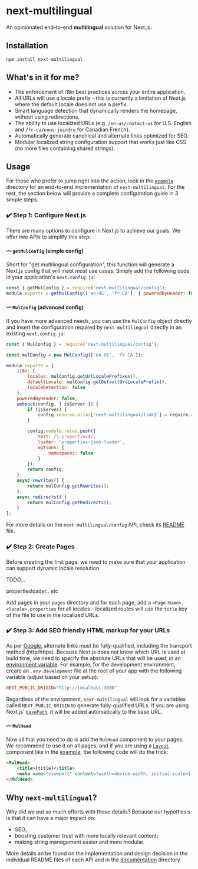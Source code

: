# next-multilingual

An opinionated end-to-end **multilingual** solution for Next.js.

## Installation

```
npm install next-multilingual
```

## What's in it for me?

- The enforcement of i18n best practices across your entire application.
- All URLs will use a locale prefix - this is currently a limitation of Next.js where the default locale does not use a prefix.
- Smart language detection that dynamically renders the homepage, without using redirections.
- The ability to use localized URLs (e.g. `/en-us/contact-us` for U.S. English and `/fr-ca/nous-joindre` for Canadian French).
- Automatically generate canonical and alternate links optimized for SEO.
- Modular localized string configuration support that works just like CSS (no more files containing shared strings).

## Usage

For those who prefer to jump right into the action, look in the [`example`](./example) directory for an end-to-end implementation of `next-multilingual`. For the rest, the section below will provide a complete configuration guide in 3 simple steps.

### ✔️ Step 1️: Configure Next.js

There are many options to configure in Next.js to achieve our goals. We offer two APIs to simplify this step:


#### 〰️ `getMulConfig` (simple config)

Short for "get multilingual configuration", this function will generate a Next.js config that will meet most use cases. Simply add the following code in your application's `next.config.js`:

```js
const { getMulConfig } = require('next-multilingual/config');
module.exports = getMulConfig(['en-US', 'fr-CA'], { poweredByHeader: false });
```

#### 〰️ `MulConfig` (advanced config)

If you have more advanced needs, you can use the `MulConfig` object directly and insert the configuration required by `next-multilingual` directly in an existing `next.config.js`:

```js
const { MulConfig } = require('next-multilingual/config');

const mulConfig = new MulConfig(['en-US', 'fr-CA']);

module.exports = {
    i18n: {
        locales: mulConfig.getUrlLocalePrefixes(),
        defaultLocale: mulConfig.getDefaultUrlLocalePrefix(),
        localeDetection: false
    },
    poweredByHeader: false,
    webpack(config, { isServer }) {
        if (isServer) {
            config.resolve.alias['next-multilingual/link$'] = require.resolve('next-multilingual/link-ssr');
        }

        config.module.rules.push({
            test: /\.properties$/,
            loader: 'properties-json-loader',
            options: {
                namespaces: false
            }
        });
        return config;
    },
    async rewrites() {
        return mulConfig.getRewrites();
    },
    async redirects() {
        return mulConfig.getRedirects();
    }
};

```

For more details on the `next-multilingual/config` API, check its [README](./src/config/README.md) file.

### ✔️ Step 2: Create Pages

Before creating the first page, we need to make sure that your application can support dynamic locale resolution.

TODO...

propertiesloader.. etc

Add pages in your `pages` directory and for each page, add a `<Page-Name>.<locale>.properties` for all locales - localized routes will use the `title` key of the file to use in the localized URLs.

### ✔️ Step 3: Add SEO friendly HTML markup for your URLs

As per [Google](https://developers.google.com/search/docs/advanced/crawling/localized-versions), alternate links must be fully-qualified, including the transport method (http/https). Because Next.js does not know which URL is used at build time, we need to specify the absolute URLs that will be used, in an [environment variable](https://nextjs.org/docs/basic-features/environment-variables). For example, for the development environment, create an `.env.development` file at the root of your app with the following variable (adjust based on your setup):

```ini
NEXT_PUBLIC_ORIGIN="http://localhost:3000"
```

Regardless of the environment, `next-multilingual` will look for a variables called `NEXT_PUBLIC_ORIGIN` to generate fully-qualified URLs. If you are using Next.js' [`basePath`](https://nextjs.org/docs/api-reference/next.config.js/basepath), it will be added automatically to the base URL.

#### 〰️ `MulHead`

Now all that you need to do is add the `MulHead` component to your pages. We recommend to use it on all pages, and if you are
using a [`Layout`](./example/layout/Layout.tsx) component like in the [example](./example), the following code will do the trick:

```html
<MulHead>
    <title>{title}</title>
    <meta name="viewport" content="width=device-width, initial-scale=1.0" />
</MulHead>
```

## Why `next-multilingual`?

Why did we put so much efforts with these details? Because our hypothesis is that it can have a major impact on:

- SEO;
- boosting customer trust with more locally relevant content;
- making string management easier and more modular.

More details an be found on the implementation and design decision in the individual README files of each API and in the [documentation](./doc) directory. 